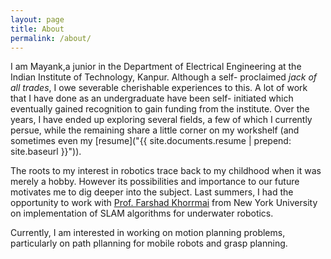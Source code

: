 ```yaml
---
layout: page
title: About
permalink: /about/
---
```


I am Mayank,a junior in the Department of Electrical Engineering at the Indian Institute of Technology, Kanpur. Although a self- proclaimed _jack of all trades_, I owe severable cherishable experiences to this. A lot of work that I have done as an undergraduate have been self- initiated which eventually gained recognition to gain funding from the institute. Over the years, I have ended up exploring several fields, a few of which I currently persue, while the remaining share a little corner on my workshelf (and sometimes even my [resume]("{{ site.documents.resume | prepend: site.baseurl }}")).

The roots to my interest in robotics trace back to my childhood when it was merely a hobby. However its possibilities and importance to our future motivates me to dig deeper into the subject. Last summers, I had the opportunity to work with [Prof. Farshad Khorrmai](http://engineering.nyu.edu/people/farshad-khorrami) from New York University on implementation of SLAM algorithms for underwater robotics.

Currently, I am interested in working on motion planning problems, particularly on path pllanning for mobile robots and grasp planning.